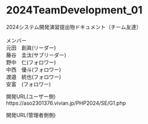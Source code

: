 # 2024TeamDevelopment_01
2024システム開発演習提出物ドキュメント（チーム友達）<br>
<br>メンバー<br>
元田　創眞(リーダー)<br>
藤谷　圭汰(サブリーダー)<br>
野中　仁(フォロワー)<br>
中西　優斗(フォロワー)<br>
渡邉　統也(フォロワー)<br>
安富　(フォロワー)
<p>開発URL(ユーザー側)<br>
https://aso2301376.vivian.jp/PHP2024/SE/G1.php</p>
<p>開発URL(管理者側側)</p>
